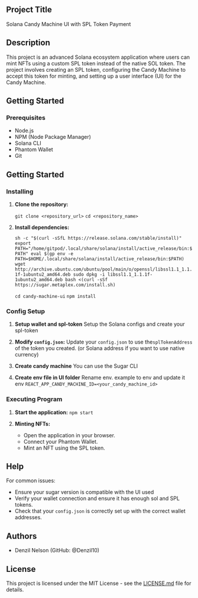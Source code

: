 ## Project Title

Solana Candy Machine UI with SPL Token Payment

## Description

This project is an advanced Solana ecosystem application where users can mint NFTs using a custom SPL token instead of the native SOL token. The project involves creating an SPL token, configuring the Candy Machine to accept this token for minting, and setting up a user interface (UI) for the Candy Machine.

## Getting Started

### Prerequisites

-   Node.js
-   NPM (Node Package Manager)
-   Solana CLI
-   Phantom Wallet
-   Git

## Getting Started

### Installing

1.  **Clone the repository:**    

    `git clone <repository_url>`
    `cd <repository_name>`
 
    
2.  **Install dependencies:**

    `sh -c "$(curl -sSfL https://release.solana.com/stable/install)"
export PATH="/home/gitpod/.local/share/solana/install/active_release/bin:$PATH"
eval $(gp env -e PATH=$HOME/.local/share/solana/install/active_release/bin:$PATH)
wget http://archive.ubuntu.com/ubuntu/pool/main/o/openssl/libssl1.1_1.1.1f-1ubuntu2_amd64.deb
sudo dpkg -i libssl1.1_1.1.1f-1ubuntu2_amd64.deb
bash <(curl -sSf https://sugar.metaplex.com/install.sh)` 

    `cd candy-machine-ui`
	`npm install` 
    
   ### Config Setup 
    
   1.  **Setup wallet and spl-token** Setup the Solana configs and create your spl-token
   
   2. **Modify `config.json`:** Update your `config.json` to use the`splTokenAddress` of the token you created. (or Solana address if you want to use native currency)
 
   3. **Create candy machine** You can use the Sugar CLI

   5. **Create env file in UI folder** Rename env. example to env and update it
	env
 	`REACT_APP_CANDY_MACHINE_ID=<your_candy_machine_id>`

### Executing Program

1.  **Start the application:** 
	`npm start` 
    
3.  **Minting NFTs:**
    
    -   Open the application in your browser.
    -   Connect your Phantom Wallet.
    -   Mint an NFT using the SPL token.


## Help

For common issues:

-   Ensure your sugar version is compatible with the UI used
-   Verify your wallet connection and ensure it has enough sol and SPL tokens.
-   Check that your `config.json` is correctly set up with the correct wallet addresses.

## Authors

-   Denzil Nelson (GitHub: @Denzil10)

## License

This project is licensed under the MIT License - see the [LICENSE.md](LICENSE.md) file for details.
